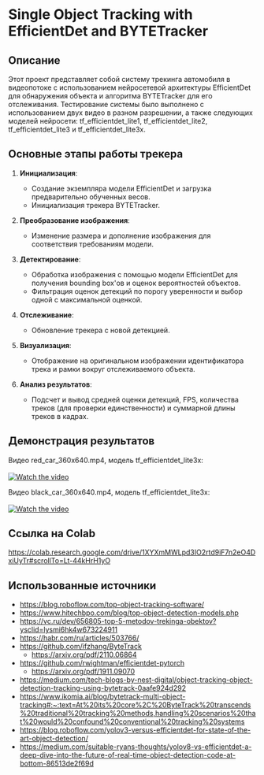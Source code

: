 # Single Object Tracking with EfficientDet and BYTETracker

## Описание

Этот проект представляет собой систему трекинга автомобиля в видеопотоке с использованием нейросетевой архитектуры EfficientDet для обнаружения объекта и алгоритма BYTETracker для его отслеживания. Тестирование системы было выполнено с использованием двух видео в разном разрешении, а также следующих моделей нейросети: tf_efficientdet_lite1, tf_efficientdet_lite2, tf_efficientdet_lite3 и tf_efficientdet_lite3x.

## Основные этапы работы трекера

1. **Инициализация**:
   - Создание экземпляра модели EfficientDet и загрузка предварительно обученных весов.
   - Инициализация трекера BYTETracker.

3. **Преобразование изображения**:
   - Изменение размера и дополнение изображения для соответствия требованиям модели.

4. **Детектирование**:
   - Обработка изображения с помощью модели EfficientDet для получения bounding box'ов и оценок вероятностей объектов.
   - Фильтрация оценок детекций по порогу уверенности и выбор одной с максимальной оценкой.

5. **Отслеживание**:
   - Обновление трекера с новой детекцией.

6. **Визуализация**:
   - Отображение на оригинальном изображении идентификатора трека и рамки  вокруг отслеживаемого объекта.

7. **Анализ результатов**:
   - Подсчет и вывод средней оценки детекций, FPS, количества треков (для проверки единственности) и суммарной длины треков в кадрах.

## Демонстрация результатов

Видео red_car_360x640.mp4, модель tf_efficientdet_lite3x:
</br></br>[![Watch the video](https://img.youtube.com/vi/wf9_lemPlVo/hqdefault.jpg)](https://www.youtube.com/watch?v=wf9_lemPlVo)

Видео black_car_360x640.mp4, модель tf_efficientdet_lite3x:
</br></br>[![Watch the video](https://img.youtube.com/vi/wHlWy0dvyQo/hqdefault.jpg)](https://www.youtube.com/watch?v=wHlWy0dvyQo)

## Ссылка на Colab
   https://colab.research.google.com/drive/1XYXmMWLpd3IO2rtd9iF7n2eO4DxiUyTr#scrollTo=Lt-44kHrH1yO
   
## Использованные источники
-   https://blog.roboflow.com/top-object-tracking-software/
-   https://www.hitechbpo.com/blog/top-object-detection-models.php
-   https://vc.ru/dev/656805-top-5-metodov-trekinga-obektov?ysclid=lysmi6hk4w673224911
-   https://habr.com/ru/articles/503766/
-   https://github.com/ifzhang/ByteTrack
      -   https://arxiv.org/pdf/2110.06864
-   https://github.com/rwightman/efficientdet-pytorch
      -   https://arxiv.org/pdf/1911.09070
-   https://medium.com/tech-blogs-by-nest-digital/object-tracking-object-detection-tracking-using-bytetrack-0aafe924d292
-   https://www.ikomia.ai/blog/bytetrack-multi-object-tracking#:~:text=At%20its%20core%2C%20ByteTrack%20transcends%20traditional%20tracking%20methods,handling%20scenarios%20that%20would%20confound%20conventional%20tracking%20systems
-   https://blog.roboflow.com/yolov3-versus-efficientdet-for-state-of-the-art-object-detection/
-   https://medium.com/suitable-ryans-thoughts/yolov8-vs-efficientdet-a-deep-dive-into-the-future-of-real-time-object-detection-code-at-bottom-86513de2f69d
